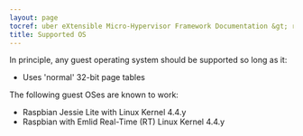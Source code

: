 ```yaml
---
layout: page
tocref: uber eXtensible Micro-Hypervisor Framework Documentation &gt; rpi3-cortex_a53-armv8_32  
title: Supported OS
---
```


In principle, any guest operating system should be supported so 
long as it:

* Uses 'normal' 32-bit page tables

The following guest OSes are known to work:

* Raspbian Jessie Lite with Linux Kernel 4.4.y
* Raspbian with Emlid Real-Time (RT) Linux Kernel 4.4.y
